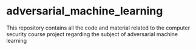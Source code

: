 # adversarial_machine_learning
This repository contains all the code and material related to the computer security course project regarding the subject of adversarial machine learning
